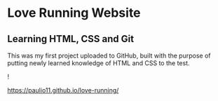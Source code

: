 # Love Running Website

## Learning HTML, CSS and Git

This was my first project uploaded to GitHub, built with the purpose of putting newly learned knowledge of HTML and CSS to the test.

!

https://paulio11.github.io/love-running/